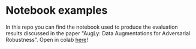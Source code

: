 # Notebook examples
In this repo you can find the notebook used to produce the evaluation results discussed in the paper "AugLy: Data Augmentations for Adversarial Robustness". Open in colab [here](https://colab.research.google.com/github/augly-cvpr-submission/notebook-examples/blob/main/imagenet_v1_vs_v2_metrics.ipynb)!
